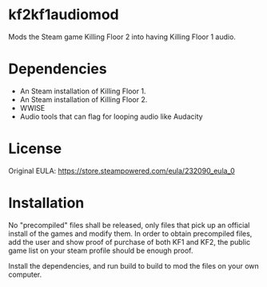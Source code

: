 # kf2kf1audiomod
Mods the Steam game Killing Floor 2 into having Killing Floor 1 audio.

# Dependencies
* An Steam installation of Killing Floor 1.
* An Steam installation of Killing Floor 2.
* WWISE
* Audio tools that can flag for looping audio like Audacity

# License

Original EULA: https://store.steampowered.com/eula/232090_eula_0

# Installation

No "precompiled" files shall be released, only files that pick up an official install of the games and modify them. In order to obtain precompiled files, add the user and show proof of purchase of both KF1 and KF2, the public game list on your steam profile should be enough proof.

Install the dependencies, and run build to build to mod the files on your own computer.
